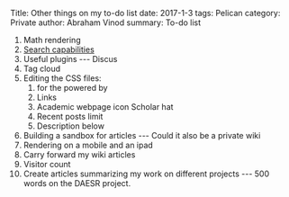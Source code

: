 Title: Other things on my to-do list
date: 2017-1-3
tags: Pelican
category: Private
author: Abraham Vinod
summary: To-do list

1. Math rendering
1. [Search capabilities](http://moparx.com/2014/04/adding-search-capabilities-within-your-pelican-powered-site-using-tipue-search/)
1. Useful plugins --- Discus
1. Tag cloud
1. Editing the CSS files:
    1. for the powered by
    1. Links
    1. Academic webpage icon Scholar hat
    1. Recent posts limit
    1. Description below
1. Building a sandbox for articles --- Could it also be a private wiki
1. Rendering on a mobile and an ipad
1. Carry forward my wiki articles
1. Visitor count
1. Create articles summarizing my work on different projects --- 500 words on the DAESR project.
